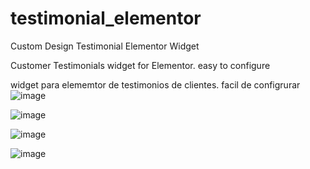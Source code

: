 # testimonial_elementor
Custom Design Testimonial Elementor Widget

Customer Testimonials widget for Elementor.
easy to configure

widget para elememtor de testimonios de clientes.
facil de configrurar
![image](https://user-images.githubusercontent.com/12018768/171449604-f36ee516-6b96-4b03-aa6c-631cb625f335.png)

![image](https://user-images.githubusercontent.com/12018768/171449773-5513184c-0426-4f43-aefb-225cb6a6f7a1.png)

![image](https://user-images.githubusercontent.com/12018768/171449850-951864b3-7291-4b65-bec2-d6569f6a39e6.png)

![image](https://user-images.githubusercontent.com/12018768/171449953-4e1de104-0f54-4faf-8a77-02ad6de612d1.png)
